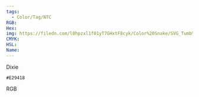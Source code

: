 ```yaml
---
tags:
  - Color/Tag/NTC
RGB:
Hex:
img: https://filedn.com/l0hpzxl1f01yT7GHxtF8cyk/Color%20Snake/SVG_Tumb%20Mass%20No%20Name/E29418.svg
CMYK:
HSL:
Name:
---
```

Dixie
```palette
#E29418
```
RGB
